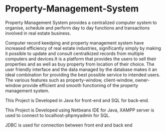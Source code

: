 # Property-Management-System
Property Management System provides a centralized computer system to organise, schedule and perform day to day functions and  transactions involved in real estate business.

Computer record keedping and property management system have increased efficiency of real estate industries, significantly simply by making it possible to update and consult centralkized records from multiple computers and devices.It is a platform that provides the users to sell their properties and as well as buy property from location of their choice.
The user friendly interface and the data managed by the database makes it an ideal combination for providing the best possible service to intended users.
The various features such as property-window, client-window, owner-window provide efficient and smooth functioning of the property management system.

This Project is Developed in Java for front-end and SQL for back-end.

This Project is Developed using Netbeans IDE for Java, XAMPP server is used to connect to localhost-phpmyadmin for SQL.

JDBC is used for connection between front end and back end
